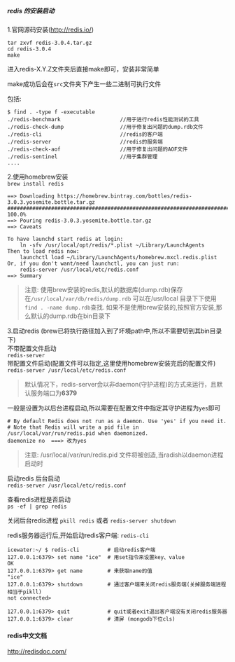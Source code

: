 ##### redis 的安装启动         
1.官网源码安装(http://redis.io/)              

`tar zxvf redis-3.0.4.tar.gz`           
`cd redis-3.0.4`            
`make`          

进入redis-X.Y.Z文件夹后直接make即可，安装非常简单                           

make成功后会在`src`文件夹下产生一些二进制可执行文件

包括:         

```
$ find . -type f -executable
./redis-benchmark                   //用于进行redis性能测试的工具
./redis-check-dump                  //用于修复出问题的dump.rdb文件
./redis-cli                         //redis的客户端
./redis-server                      //redis的服务端
./redis-check-aof                   //用于修复出问题的AOF文件
./redis-sentinel                    //用于集群管理
....
```

2.使用homebrew安装          
`brew install redis`        

```
==> Downloading https://homebrew.bintray.com/bottles/redis-3.0.3.yosemite.bottle.tar.gz  
######################################################################## 100.0%      
==> Pouring redis-3.0.3.yosemite.bottle.tar.gz      
==> Caveats      

To have launchd start redis at login:      
    ln -sfv /usr/local/opt/redis/*.plist ~/Library/LaunchAgents       
Then to load redis now:      
    launchctl load ~/Library/LaunchAgents/homebrew.mxcl.redis.plist       
Or, if you don't want/need launchctl, you can just run:        
    redis-server /usr/local/etc/redis.conf    
==> Summary      
```

> 注意: 使用brew安装的redis,默认的数据库(dump.rdb)保存在`/usr/local/var/db/redis/dump.rdb`
> 可以在/usr/local 目录下下使用`find . -name dump.rdb`查找.
> 如果不是使用brew安装的,按照官方安装,那么默认的dump.rdb在bin目录下

3.启动redis (brew已将执行路径加入到了坏境path中,所以不需要切到其bin目录下)      
不带配置文件启动     
`redis-server`        
带配置文件启动(配置文件可以指定,这里使用homebrew安装完后的配置文件)    
`redis-server /usr/local/etc/redis.conf`       

> 默认情况下，redis-server会以非daemon(守护进程)的方式来运行，且默认服务端口为**6379**     

一般是设置为以后台进程启动,所以需要在配置文件中指定其守护进程为`yes`即可

```
# By default Redis does not run as a daemon. Use 'yes' if you need it.      
# Note that Redis will write a pid file in /usr/local/var/run/redis.pid when daemonized.
daemonize no  ===> 改为yes    
```

> 注意: /usr/local/var/run/redis.pid 文件将被创造,当radish以daemon进程启动时   

启动redis 后台启动    
`redis-server /usr/local/etc/redis.conf`   

查看redis进程是否启动   
`ps -ef | grep redis` 

关闭后台redis进程
`pkill redis` 或者 `redis-server shutdown`

redis服务器运行后,开始启动redis客户端:
`redis-cli`

```
icewater:~/ $ redis-cli         # 启动redis客户端
127.0.0.1:6379> set name "ice"  # 用set指令来设置key、value
OK
127.0.0.1:6379> get name        # 来获取name的值
"ice"
127.0.0.1:6379> shutdown        # 通过客户端来关闭redis服务端(关掉服务端进程相当于pikll)
not connected>

127.0.0.1:6379> quit            # quit或者exit退出客户端没有关闭redis服务器
127.0.0.1:6379> clear           # 清屏 (mongodb下位cls)
```

#### redis中文文档
http://redisdoc.com/
